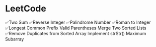 # LeetCode
✅Two Sum 
✅Reverse Integer
✅Palindrome Number
✅Roman to Integer
✅Longest Common Prefix
Valid Parentheses
Merge Two Sorted Lists
✅Remove Duplicates from Sorted Array
Implement strStr()
Maximum Subarray
